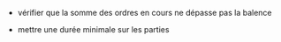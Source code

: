 - vérifier que la somme des ordres en cours ne dépasse pas la balence

- mettre une durée minimale sur les parties
